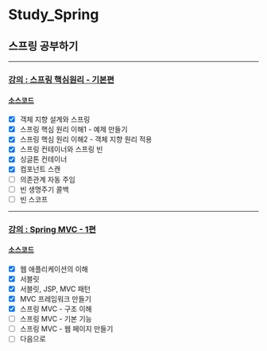 # Study_Spring
## 스프링 공부하기

---

### [강의 :  스프링 핵심원리 - 기본편](https://www.inflearn.com/course/%EC%8A%A4%ED%94%84%EB%A7%81-%ED%95%B5%EC%8B%AC-%EC%9B%90%EB%A6%AC-%EA%B8%B0%EB%B3%B8%ED%8E%B8/dashboard)

#### [소스코드](https://github.com/ulimy/Study_Spring/tree/main/lecture_basic)

- [x] 객체 지향 설계와 스프링
- [x] 스프링 핵심 원리 이해1 - 예제 만들기
- [x] 스프링 핵심 원리 이해2 - 객체 지향 원리 적용
- [x] 스프링 컨테이너와 스프링 빈
- [x] 싱글톤 컨테이너
- [x] 컴포넌트 스캔
- [ ] 의존관계 자동 주임
- [ ] 빈 생명주기 콜백
- [ ] 빈 스코프

---

### [강의 :  Spring MVC - 1편](https://www.inflearn.com/course/%EC%8A%A4%ED%94%84%EB%A7%81-mvc-1/dashboard)

#### [소스코드](https://github.com/ulimy/Study_Spring/tree/main/lecture_mvc)

- [x] 웹 애플리케이션의 이해
- [x] 서블릿
- [x] 서블릿, JSP, MVC 패턴
- [x] MVC 프레임워크 만들기
- [x] 스프링 MVC - 구조 이해
- [ ] 스프링 MVC - 기본 기능
- [ ] 스프링 MVC - 웹 페이지 만들기
- [ ] 다음으로